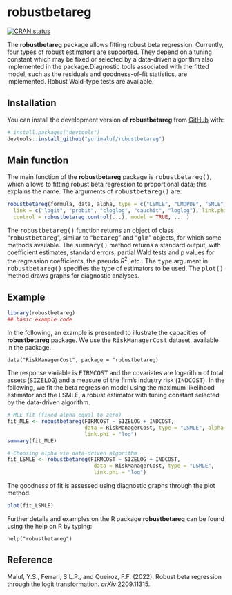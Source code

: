 
<!-- README.md is generated from README.Rmd. Please edit that file -->

# robustbetareg

<!-- badges: start -->

[![CRAN
status](https://www.r-pkg.org/badges/version/robustbetareg)](https://CRAN.R-project.org/package=robustbetareg)
<!-- badges: end -->

The **robustbetareg** package allows fitting robust beta regression.
Currently, four types of robust estimators are supported. They depend on
a tuning constant which may be fixed or selected by a data-driven
algorithm also implemented in the package.Diagnostic tools associated
with the fitted model, such as the residuals and goodness-of-fit
statistics, are implemented. Robust Wald-type tests are available.

## Installation

You can install the development version of **robustbetareg** from
[GitHub](https://github.com/) with:

``` r
# install.packages("devtools")
devtools::install_github("yurimaluf/robustbetareg")
```

## Main function

The main function of the $\textbf{robustbetareg}$ package is
<tt>robustbetareg()</tt>, which allows to fitting robust beta regression
to proportional data; this explains the name. The arguments of
<tt>robustbetareg()</tt> are:

``` r
robustbetareg(formula, data, alpha, type = c("LSMLE", "LMDPDE", "SMLE", "MDPDE"),
  link = c("logit", "probit", "cloglog", "cauchit", "loglog"), link.phi = NULL,
  control = robustbetareg.control(...), model = TRUE, ... )
```

The <tt>robustbetareg()</tt> function returns an object of class
“<tt>robustbetareg</tt>”, similar to “<tt>betareg</tt>” and
“<tt>glm</tt>” objects, for which some methods available. The
<tt>summary()</tt> method returns a standard output, with coefficient
estimates, standard errors, partial Wald tests and p values for the
regression coefficients, the pseudo $R^2$, etc.. The <tt>type</tt>
argument in <tt>robustbetareg()</tt> specifies the type of estimators to
be used. The <tt>plot()</tt> method draws graphs for diagnostic
analyses.

## Example

``` r
library(robustbetareg)
## basic example code
```

In the following, an example is presented to illustrate the capacities
of $\textbf{robustbetareg}$ package. We use the <tt>RiskManagerCost</tt>
dataset, available in the package.

    data("RiskManagerCost", package = "robustbetareg)

The response variable is <tt>FIRMCOST</tt> and the covariates are
logarithm of total assets (<tt>SIZELOG</tt>) and a measure of the firm’s
industry risk (<tt>INDCOST</tt>). In the following, we fit the beta
regression model using the maximum likelihood estimator and the LSMLE, a
robust estimator with tuning constant selected by the data-driven
algorithm.

``` r
# MLE fit (fixed alpha equal to zero)
fit_MLE <- robustbetareg(FIRMCOST ~ SIZELOG + INDCOST,
                         data = RiskManagerCost, type = "LSMLE", alpha = 0,
                         link.phi = "log")
summary(fit_MLE)

# Choosing alpha via data-driven algorithm
fit_LSMLE <- robustbetareg(FIRMCOST ~ SIZELOG + INDCOST,
                            data = RiskManagerCost, type = "LSMLE",
                            link.phi = "log")
```

The goodness of fit is assessed using diagnostic graphs through the plot
method.

``` r
plot(fit_LSMLE)
```

Further details and examples on the R package $\textbf{robustbetareg}$
can be found using the help on R by typing:

    help("robustbetareg")

## Reference

Maluf, Y.S., Ferrari, S.L.P., and Queiroz, F.F. (2022). Robust beta
regression through the logit transformation.
$\textit{arXiv}$:2209.11315.
